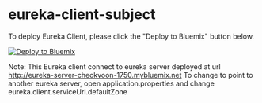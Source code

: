 # eureka-client-subject

To deploy Eureka Client, please click the "Deploy to Bluemix" button below.

[![Deploy to Bluemix](https://bluemix.net/deploy/button.png)](https://bluemix.net/deploy?repository=https://github.com/snippet-java/eureka-client-subject)

Note: This Eureka client connect to eureka server deployed at url http://eureka-server-cheokvoon-1750.mybluemix.net
To change to point to another eureka server, open application.properties and change eureka.client.serviceUrl.defaultZone